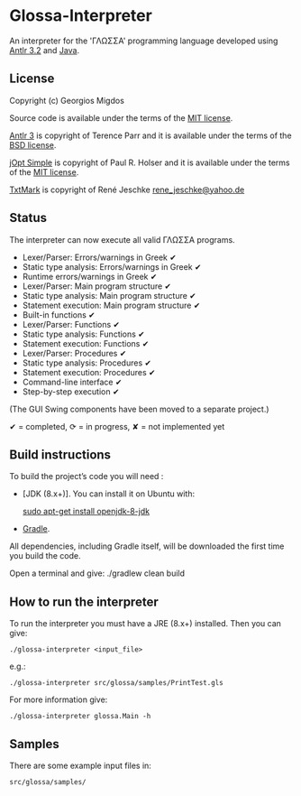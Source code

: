 # Glossa-Interpreter

An interpreter for the 'ΓΛΩΣΣΑ' programming language developed using [Antlr 3.2](http://www.antlr.org/) and [Java](http://www.java.com/en/).

## License

Copyright (c) Georgios Migdos

Source code is available under the terms of the [MIT license](http://www.opensource.org/licenses/mit-license.php).

[Antlr 3](https://www.antlr.org/) is copyright of Terence Parr and it is available under the terms of the [BSD license](http://www.antlr.org/license.html).

[jOpt Simple](https://jopt-simple.github.io/jopt-simple/) is copyright of Paul R. Holser and it is available under the terms of the [MIT license](http://www.opensource.org/licenses/mit-license.php).

[TxtMark](https://github.com/rjeschke/txtmark) is copyright of René Jeschke <rene_jeschke@yahoo.de>

## Status

The interpreter can now execute all valid ΓΛΩΣΣΑ programs.

- Lexer/Parser: Errors/warnings in Greek ✔
- Static type analysis: Errors/warnings in Greek ✔
- Runtime errors/warnings in Greek ✔
- Lexer/Parser: Main program structure ✔
- Static type analysis: Main program structure ✔
- Statement execution: Main program structure ✔
- Built-in functions ✔
- Lexer/Parser: Functions ✔
- Static type analysis: Functions ✔
- Statement execution: Functions ✔
- Lexer/Parser: Procedures ✔
- Static type analysis: Procedures ✔
- Statement execution: Procedures ✔
- Command-line interface ✔
- Step-by-step execution ✔

(The GUI Swing components have been moved to a separate project.)

✔ = completed, ⟳ = in progress, ✘ = not implemented yet

## Build instructions

To build the project’s code you will need :

- [JDK (8.x+)].
You can install it on Ubuntu with:

    [sudo apt-get install openjdk-8-jdk](apt://openjdk-8-jdk)

- [Gradle](https://gradle.org/).

All dependencies, including Gradle itself, will be downloaded the first time you
build the code.


Open a terminal and give:
    ./gradlew clean build

## How to run the interpreter

To run the interpreter you must have a JRE (8.x+) installed. Then you can give:

    ./glossa-interpreter <input_file>

e.g.:

    ./glossa-interpreter src/glossa/samples/PrintTest.gls

For more information give:

    ./glossa-interpreter glossa.Main -h

## Samples

There are some example input files in:

    src/glossa/samples/

